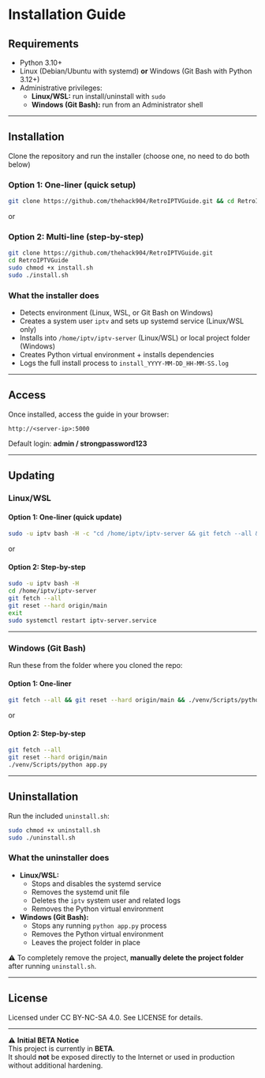 # Installation Guide

## Requirements
- Python 3.10+
- Linux (Debian/Ubuntu with systemd) **or** Windows (Git Bash with Python 3.12+)
- Administrative privileges:
  - **Linux/WSL:** run install/uninstall with `sudo`
  - **Windows (Git Bash):** run from an Administrator shell

---

## Installation

Clone the repository and run the installer (choose one, no need to do both below)

### Option 1: One-liner (quick setup)
```bash
git clone https://github.com/thehack904/RetroIPTVGuide.git && cd RetroIPTVGuide && sudo chmod +x install.sh && sudo ./install.sh
```
or

### Option 2: Multi-line (step-by-step)
```bash
git clone https://github.com/thehack904/RetroIPTVGuide.git
cd RetroIPTVGuide
sudo chmod +x install.sh
sudo ./install.sh
```

### What the installer does
- Detects environment (Linux, WSL, or Git Bash on Windows)
- Creates a system user `iptv` and sets up systemd service (Linux/WSL only)
- Installs into `/home/iptv/iptv-server` (Linux/WSL) or local project folder (Windows)
- Creates Python virtual environment + installs dependencies
- Logs the full install process to `install_YYYY-MM-DD_HH-MM-SS.log`

---

## Access

Once installed, access the guide in your browser:

```
http://<server-ip>:5000
```

Default login: **admin / strongpassword123**

---

## Updating

### Linux/WSL

#### Option 1: One-liner (quick update)
```bash
sudo -u iptv bash -H -c "cd /home/iptv/iptv-server && git fetch --all && git reset --hard origin/main" && sudo systemctl restart iptv-server.service
```
or

#### Option 2: Step-by-step
```bash
sudo -u iptv bash -H
cd /home/iptv/iptv-server
git fetch --all
git reset --hard origin/main
exit
sudo systemctl restart iptv-server.service
```

---

### Windows (Git Bash)

Run these from the folder where you cloned the repo:

#### Option 1: One-liner
```bash
git fetch --all && git reset --hard origin/main && ./venv/Scripts/python app.py
```

or

#### Option 2: Step-by-step
```bash
git fetch --all
git reset --hard origin/main
./venv/Scripts/python app.py
```

---

## Uninstallation

Run the included `uninstall.sh`:

```bash
sudo chmod +x uninstall.sh
sudo ./uninstall.sh
```

### What the uninstaller does
- **Linux/WSL:**
  - Stops and disables the systemd service
  - Removes the systemd unit file
  - Deletes the `iptv` system user and related logs
  - Removes the Python virtual environment
- **Windows (Git Bash):**
  - Stops any running `python app.py` process
  - Removes the Python virtual environment
  - Leaves the project folder in place

⚠️ To completely remove the project, **manually delete the project folder** after running `uninstall.sh`.

---

## License
Licensed under CC BY-NC-SA 4.0. See LICENSE for details.

---

⚠️ **Initial BETA Notice**  
This project is currently in **BETA**.  
It should **not** be exposed directly to the Internet or used in production without additional hardening.
